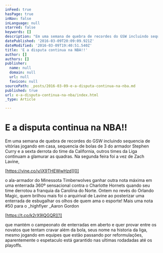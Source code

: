 ```yaml
---
inFeed: true
hasPage: true
inNav: false
inLanguage: null
starred: false
keywords: []
description: "Em uma semana de quebra de recordes do GSW incluindo sequencia de vitórias jogando em casa, sequencia de bolas de 3 do armador Stephen Curry e a sexta derrota do time da California, outros times da Liga continuam a glamurar as quadras. Na segunda feira foi a vez de Zach Lavine,\_"
datePublished: '2016-03-09T20:09:09.921Z'
dateModified: '2016-03-09T19:40:51.540Z'
title: 'E a disputa continua na NBA!!'
author: []
authors: []
publisher:
  name: null
  domain: null
  url: null
  favicon: null
sourcePath: _posts/2016-03-09-e-a-disputa-continua-na-nba.md
published: true
url: e-a-disputa-continua-na-nba/index.html
_type: Article

---
```

# E a disputa continua na NBA!!

Em uma semana de quebra de recordes do GSW incluindo sequencia de vitórias jogando em casa, sequencia de bolas de 3 do armador Stephen Curry e a sexta derrota do time da California, outros times da Liga continuam a glamurar as quadras. Na segunda feira foi a vez de Zach Lavine, 

[https://vine.co/v/iX9THEWwHzd][0]

o ala-armador do Minessota Timberwolves ganhar outra nota máxima em uma enterrada 360º sensacional contra o Charlotte Hornets quando seu time derrotou a franquia da Carolina do Norte. Ontem no revés do Orlando Magic, quem brilhou mais foi o arquirival de Lavine ao posterizar uma enterrada de esbugalhar os olhos de quem ama o esporte! Mais uma nota \#50 para o _highflyer _Aaron Gordon

[https://t.co/k2rX9lQGQR][1]

que mantém o campeonato de enterradas em aberto e quer provar entre os novatos que tentam cravar além da bola, seus nome na historia da liga, mesmo jogando em equipes que estão passando por reformulações, aparentemente o espetaculo está garantido nas ultimas rodadadas até os playoffs.

[0]: https://vine.co/v/iX9THEWwHzd
[1]: https://t.co/k2rX9lQGQR